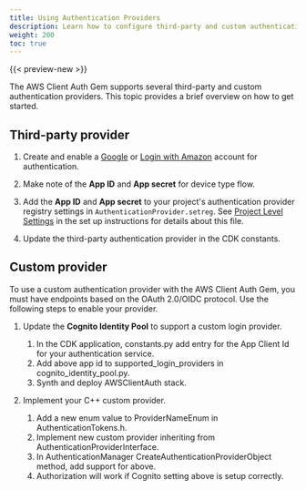 ```yaml
---
title: Using Authentication Providers
description: Learn how to configure third-party and custom authentication providers for use with the AWS Client Auth Gem in Open 3D Engine (O3DE).
weight: 200
toc: true
---
```


{{< preview-new >}}

The AWS Client Auth Gem supports several third-party and custom authentication providers. This topic provides a brief overview on how to get started.

## Third-party provider

1. Create and enable a [Google](https://docs.aws.amazon.com/cognito/latest/developerguide/google.html) or [Login with Amazon](https://docs.aws.amazon.com/cognito/latest/developerguide/amazon.html) account for authentication.

1. Make note of the **App ID** and **App secret** for device type flow.

1. Add the **App ID** and **App secret** to your project's authentication provider registry settings in `AuthenticationProvider.setreg`. See [Project Level Settings](./setup.md#setting-project-level-settings) in the set up instructions for details about this file.

1. Update the third-party authentication provider in the CDK constants.

## Custom provider

To use a custom authentication provider with the AWS Client Auth Gem, you must have endpoints based on the OAuth 2.0/OIDC protocol. Use the following steps to enable your provider.

1. Update the **Cognito Identity Pool** to support a custom login provider.

    1. In the CDK application, constants.py add entry for the App Client Id for your authentication service.
    1. Add above app id to supported_login_providers in cognito_identity_pool.py.
    1. Synth and deploy AWSClientAuth stack.

1. Implement your C++ custom provider.

    1. Add a new enum value to ProviderNameEnum in AuthenticationTokens.h.
    1. Implement new custom provider inheriting from AuthenticationProviderInterface.
    1. In AuthenticationManager CreateAuthenticationProviderObject method, add support for above.
    1. Authorization will work if Cognito setting above is setup correctly.
